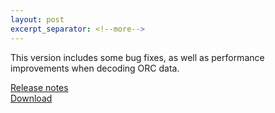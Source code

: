 ```yaml
---
layout: post
excerpt_separator: <!--more-->
---
```


This version includes some bug fixes, as well as performance improvements when decoding ORC data.

[Release notes]({{site.url}}/docs/current/release/release-306.html)   
[Download]({{site.url}}/download.html)

<!--more-->
